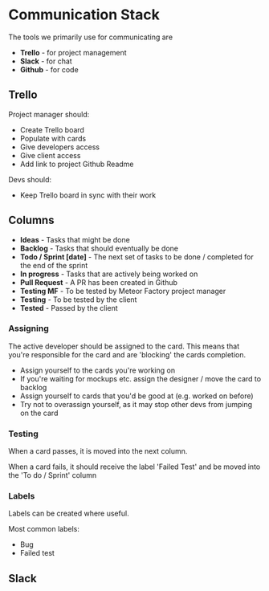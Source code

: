 # Communication Stack

The tools we primarily use for communicating are

* **Trello** - for project management
* **Slack** - for chat
* **Github** - for code

## Trello
Project manager should:
* Create Trello board
* Populate with cards
* Give developers access
* Give client access
* Add link to project Github Readme

Devs should:
* Keep Trello board in sync with their work

## Columns
* **Ideas** - Tasks that might be done
* **Backlog** - Tasks that should eventually be done
* **Todo / Sprint [date]** - The next set of tasks to be done / completed for the end of the sprint
* **In progress** - Tasks that are actively being worked on
* **Pull Request** - A PR has been created in Github
* **Testing MF** - To be tested by Meteor Factory project manager
* **Testing** - To be tested by the client
* **Tested** - Passed by the client

### Assigning
The active developer should be assigned to the card. This means that you're responsible for the card and are 'blocking' the cards completion.

* Assign yourself to the cards you're working on
* If you're waiting for mockups etc. assign the designer / move the card to backlog
* Assign yourself to cards that you'd be good at (e.g. worked on before)
* Try not to overassign yourself, as it may stop other devs from jumping on the card

### Testing
When a card passes, it is moved into the next column.

When a card fails, it should receive the label 'Failed Test' and be moved into the 'To do / Sprint' column

### Labels
Labels can be created where useful.

Most common labels:
* Bug
* Failed test

## Slack
